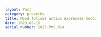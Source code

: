 ```yaml
---
layout: Post
category: proverbs
title: Mood follows action expresses mood.
date: 2023-06-15
serial_number: 2023.PVS.014
---
```

